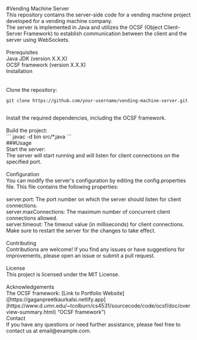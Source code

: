 #Vending Machine Server <br>
This repository contains the server-side code for a vending machine project developed for a vending machine company.<br>
The server is implemented in Java and utilizes the OCSF (Object Client-Server Framework) to establish communication between the client and the server using WebSockets.<br>
<br>
Prerequisites<br>
Java JDK (version X.X.X)<br>
OCSF framework (version X.X.X)<br>
Installation<br>
<br>
<br>
Clone the repository:
```
git clone https://github.com/your-username/vending-machine-server.git
```
<br>
Install the required dependencies, including the OCSF framework.<br>
<br>
Build the project:<br>
```
javac -d bin src/*.java
```
<br>
###Usage<br>
Start the server:<br>
The server will start running and will listen for client connections on the specified port.<br>
<br>
Configuration<br>
You can modify the server's configuration by editing the config.properties file. This file contains the following properties:<br>
<br>
server.port: The port number on which the server should listen for client connections.<br>
server.maxConnections: The maximum number of concurrent client connections allowed.<br>
server.timeout: The timeout value (in milliseconds) for client connections.<br>
Make sure to restart the server for the changes to take effect.<br>
<br>
Contributing<br>
Contributions are welcome! If you find any issues or have suggestions for improvements, please open an issue or submit a pull request.<br>
<br>
License<br>
This project is licensed under the MIT License.<br>
<br>
Acknowledgements<br>
The OCSF framework: [Link to Portfolio Website]([https://gaganpreetkaurkalsi.netlify.app](https://www.d.umn.edu/~tcolburn/cs4531/sourcecode/code/ocsf/doc/overview-summary.html) “OCSF framework”)<br>
Contact<br>
If you have any questions or need further assistance, please feel free to contact us at email@example.com.<br>
